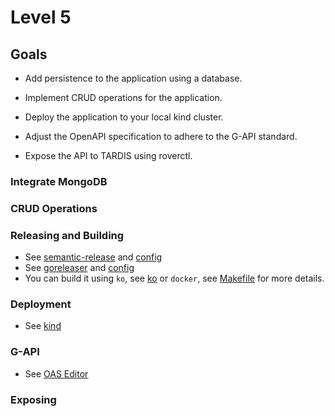 # Level 5

## Goals

- Add persistence to the application using a database.
- Implement CRUD operations for the application.
- Deploy the application to your local kind cluster.

- Adjust the OpenAPI specification to adhere to the G-API standard.
- Expose the API to TARDIS using roverctl.

### Integrate MongoDB

### CRUD Operations

### Releasing and Building

- See [semantic-release](https://semantic-release.gitbook.io/semantic-release/) and [config](/.releaserc.yaml)
- See [goreleaser](https://goreleaser.com/) and [config](/.goreleaser.yaml)
- You can build it using `ko`, see [ko](https://ko.build/) or `docker`, see [Makefile](/Makefile) for more details.

### Deployment 

- See [kind](https://kind.sigs.k8s.io/)

### G-API

- See [OAS Editor](https://developer.telekom.de/tooling/oas-editor?ruleset=gapi)

### Exposing

